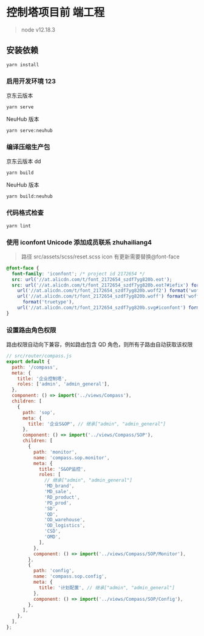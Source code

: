 # 控制塔项目前 端工程

> node v12.18.3

## 安装依赖

```
yarn install
```

### 启用开发环境 123

京东云版本

```
yarn serve

```

NeuHub 版本

```
yarn serve:neuhub
```

### 编译压缩生产包

京东云版本 dd

```
yarn build
```

NeuHub 版本

```
yarn build:neuhub
```

### 代码格式检查

```
yarn lint
```

### 使用 iconfont Unicode 添加成员联系 zhuhailiang4

> 路径 src/assets/scss/reset.scss
> icon 有更新需要替换@font-face

```css
@font-face {
  font-family: 'iconfont'; /* project id 2172654 */
  src: url('//at.alicdn.com/t/font_2172654_szdf7yg820b.eot');
  src: url('//at.alicdn.com/t/font_2172654_szdf7yg820b.eot?#iefix') format('embedded-opentype'),
    url('//at.alicdn.com/t/font_2172654_szdf7yg820b.woff2') format('woff2'),
    url('//at.alicdn.com/t/font_2172654_szdf7yg820b.woff') format('woff'), url('//at.alicdn.com/t/font_2172654_szdf7yg820b.ttf')
      format('truetype'),
    url('//at.alicdn.com/t/font_2172654_szdf7yg820b.svg#iconfont') format('svg');
}
```

### 设置路由角色权限

路由权限自动向下兼容，例如路由包含 QD 角色，则所有子路由自动获取该权限

```javascript
// src/router/compass.js
export default {
  path: '/compass',
  meta: {
    title: '企业控制塔',
    roles: ['admin', 'admin_general'],
  },
  component: () => import('../views/Compass'),
  children: [
    {
      path: 'sop',
      meta: {
        title: '企业S&OP', // 继承["admin", "admin_general"]
      },
      component: () => import('../views/Compass/SOP'),
      children: [
        {
          path: 'monitor',
          name: 'compass.sop.monitor',
          meta: {
            title: 'S&OP监控',
            roles: [
              // 继承["admin", "admin_general"]
              'MD_brand',
              'MD_sale',
              'RD_product',
              'PD_prod',
              'SD',
              'QD',
              'OD_warehouse',
              'OD_logistics',
              'CSD',
              'OMD',
            ],
          },
          component: () => import('../views/Compass/SOP/Monitor'),
        },
        {
          path: 'config',
          name: 'compass.sop.config',
          meta: {
            title: '计划配置', // 继承["admin", "admin_general"]
          },
          component: () => import('../views/Compass/SOP/Config'),
        },
      ],
    },
  ],
};
```
